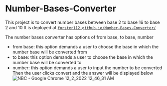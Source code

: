 # Number-Bases-Converter
This project is to convert number bases between base 2 to base 16 to base 2 and 10
It is deployed at [`forster112.github.io/Number-Bases-Converter/`](forster112.github.io/Number-Bases-Converter/)

The number bases converter has options of from base, to base, number
- from base: this option demands a user to choose the base in which the number base will be converted from
- to base: this option demands a user to choose the base in which the number base will be converted to
- number: this option demands a user to input the number to be converted
Then the user clicks convert and the answer will be displayed below
![NBC - Google Chrome 12_2_2022 12_46_31 AM](https://user-images.githubusercontent.com/91550261/206045455-eacc097b-bd83-4bfe-b1ae-85564e6ef850.png)
